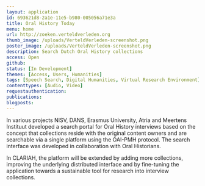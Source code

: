 ```yaml
---
layout: application
id: 693621d8-2a1e-11e5-b980-005056a71e3a
title: Oral History Today
menu: home
url: http://zoeken.verteldverleden.org
thumb_image: /uploads/VerteldVerleden-screenshot.png
poster_image: /uploads/VerteldVerleden-screenshot.png
description: Search Dutch Oral History collections
access: Open
github: 
status: [In Development]
themes: [Access, Users, Humanities]
tags: [Speech Search, Digital Humanities, Virtual Research Environment]
contenttypes: [Audio, Video]
requestauthentication: 
publications: 
blogposts: 
---
```

<p>In various projects NISV, DANS, Erasmus University, Atria and Meertens Instituut developed a search portal for Oral History interviews based on the concept that collections reside with the original content owners and are searchable via a single platform using the OAI-PMH protocol. The search interface was developed in collaboration with Oral Historians.</p>
<p>In CLARIAH, the platform will be extended by adding more collections, improving the underlying distributed interface and by fine-tuning the application towards a sustainable tool for research into interview collections.</p>
